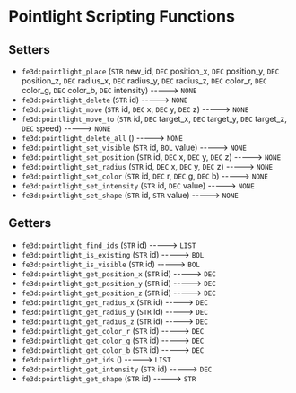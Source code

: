 # Pointlight Scripting Functions

## Setters

- `fe3d:pointlight_place` (`STR` new_id, `DEC` position_x, `DEC` position_y, `DEC` position_z, `DEC` radius_x, `DEC` radius_y, `DEC` radius_z, `DEC` color_r, `DEC` color_g, `DEC` color_b, `DEC` intensity) -----> `NONE`
- `fe3d:pointlight_delete` (`STR` id) -----> `NONE`
- `fe3d:pointlight_move` (`STR` id, `DEC` x, `DEC` y, `DEC` z) -----> `NONE`
- `fe3d:pointlight_move_to` (`STR` id, `DEC` target_x, `DEC` target_y, `DEC` target_z, `DEC` speed) -----> `NONE`
- `fe3d:pointlight_delete_all` () -----> `NONE`
- `fe3d:pointlight_set_visible` (`STR` id, `BOL` value) -----> `NONE`
- `fe3d:pointlight_set_position` (`STR` id, `DEC` x, `DEC` y, `DEC` z) -----> `NONE`
- `fe3d:pointlight_set_radius` (`STR` id, `DEC` x, `DEC` y, `DEC` z) -----> `NONE`
- `fe3d:pointlight_set_color` (`STR` id, `DEC` r, `DEC` g, `DEC` b) -----> `NONE`
- `fe3d:pointlight_set_intensity` (`STR` id, `DEC` value) -----> `NONE`
- `fe3d:pointlight_set_shape` (`STR` id, `STR` value) -----> `NONE`

## Getters

- `fe3d:pointlight_find_ids` (`STR` id) -----> `LIST`
- `fe3d:pointlight_is_existing` (`STR` id) -----> `BOL`
- `fe3d:pointlight_is_visible` (`STR` id) -----> `BOL`
- `fe3d:pointlight_get_position_x` (`STR` id) -----> `DEC`
- `fe3d:pointlight_get_position_y` (`STR` id) -----> `DEC`
- `fe3d:pointlight_get_position_z` (`STR` id) -----> `DEC`
- `fe3d:pointlight_get_radius_x` (`STR` id) -----> `DEC`
- `fe3d:pointlight_get_radius_y` (`STR` id) -----> `DEC`
- `fe3d:pointlight_get_radius_z` (`STR` id) -----> `DEC`
- `fe3d:pointlight_get_color_r` (`STR` id) -----> `DEC`
- `fe3d:pointlight_get_color_g` (`STR` id) -----> `DEC`
- `fe3d:pointlight_get_color_b` (`STR` id) -----> `DEC`
- `fe3d:pointlight_get_ids` () -----> `LIST`
- `fe3d:pointlight_get_intensity` (`STR` id) -----> `DEC`
- `fe3d:pointlight_get_shape` (`STR` id) -----> `STR`

